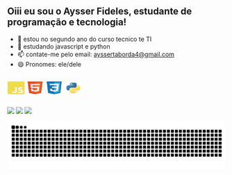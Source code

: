 ## Oiii eu sou o Aysser Fideles, estudante de programação e tecnologia!


- 🔭 estou no segundo ano do curso tecnico te TI
- 🌱 estudando javascript e python
- 📫 contate-me pelo email: ayssertaborda4@gmail.com
- 😄 Pronomes: ele/dele

<div style="display: inline_block"><br>
  <img align="center" alt="Rafa-Js" height="30" width="40" src="https://raw.githubusercontent.com/devicons/devicon/master/icons/javascript/javascript-plain.svg">
  
 
  <img align="center" alt="Rafa-HTML" height="30" width="40" src="https://raw.githubusercontent.com/devicons/devicon/master/icons/html5/html5-original.svg">
  <img align="center" alt="Rafa-CSS" height="30" width="40" src="https://raw.githubusercontent.com/devicons/devicon/master/icons/css3/css3-original.svg">
  <img align="center" alt="Rafa-Python" height="30" width="40" src="https://raw.githubusercontent.com/devicons/devicon/master/icons/python/python-original.svg">
  
</div>
  
  ##
 
<div> 
 
  <a href="https://www.instagram.com/aysser_22/" target="_blank"><img src="https://img.shields.io/badge/-Instagram-%23E4405F?style=for-the-badge&logo=instagram&logoColor=white" target="_blank"></a>
  <a href = "mailto: sccpphonix@gmail.com"><img src="https://img.shields.io/badge/-Gmail-%23333?style=for-the-badge&logo=gmail&logoColor=white" target="_blank"></a>
  <a href="https://www.linkedin.com/in/aysser-tv-26323a287/" target="_blank"><img src="https://img.shields.io/badge/-LinkedIn-%230077B5?style=for-the-badge&logo=linkedin&logoColor=white" target="_blank"></a> 

</div>


 <picture>
  <source media="(prefers-color-scheme: dark)" srcset="https://raw.githubusercontent.com/Vnzada22/Vnzada22/output/github-contribution-grid-snake-dark.svg">
  <source media="(prefers-color-scheme: light)" srcset="https://raw.githubusercontent.com/Vnzada22/Vnzada22/output/github-contribution-grid-snake.svg">
  <img alt="github contribution grid snake animation" src="https://raw.githubusercontent.com/Vnzada22/Vnzada22/output/github-contribution-grid-snake.svg">
</picture>


